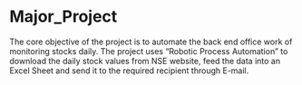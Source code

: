 # Major_Project
The core objective of the project is to automate the back end office work of monitoring stocks daily. The project uses “Robotic Process Automation” to download the daily stock values from NSE website, feed the data into an Excel Sheet and send it to the required recipient through E-mail. 
